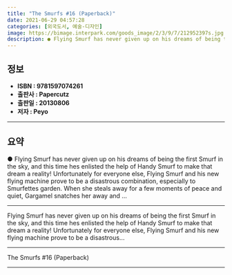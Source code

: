 ```yaml
---
title: "The Smurfs #16 (Paperback)"
date: 2021-06-29 04:57:28
categories: [외국도서, 예술-디자인]
image: https://bimage.interpark.com/goods_image/2/3/9/7/212952397s.jpg
description: ● Flying Smurf has never given up on his dreams of being the first Smurf in the sky, and this time hes enlisted the help of Handy Smurf to make that dream a re
---
```


## **정보**

- **ISBN : 9781597074261**
- **출판사 : Papercutz**
- **출판일 : 20130806**
- **저자 : Peyo**

------



## **요약**

●  Flying Smurf has never given up on his dreams of being the first Smurf in the sky, and this time hes enlisted the help of Handy Smurf to make that dream a reality! Unfortunately for everyone else, Flying Smurf and his new flying machine prove to be a disastrous combination, especially to Smurfettes garden. When she steals away for a few moments of peace and quiet, Gargamel snatches her away and ...

------

Flying Smurf has never given up on his dreams of being the first Smurf in the sky, and this time hes enlisted the help of Handy Smurf to make that dream a reality! Unfortunately for everyone else, Flying Smurf and his new flying machine prove to be a disastrous... 

------


The Smurfs #16 (Paperback) 

------


